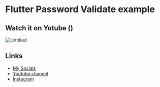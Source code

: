 # Flutter Password Validate example
## Watch it on Yotube ()
![Untitled](https://github.com/AmirBayat0/Flutter-Password-Validate/assets/91388754/b8d1285e-7fab-48c6-9ff9-b90c80ec4794)

## Links
* [My Socials](https://znap.link/CodeWithFlexz)
* [Youtube channel](https://www.youtube.com/channel/UCLVrYXt3SL9rT-IcDmgU9Wg)
* [Instagram](https://instagram.com/codewithflexz)
